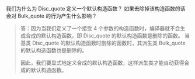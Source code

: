 我们为什么为 Disc_quote 定义一个默认构造函数？
如果去除掉该构造函数的话会对 Bulk_quote 的行为产生什么影响？

> 答：因为当我们定义了一个接受 4 个参数的构造函数时，编译器就不会生成合成的默认构造函数，即 Disc_quote 的默认构造函数是删除的函数。
> 当基类 Disc_quote 的默认构造函数时删除的函数时，其派生类 Bulk_quote 的默认构造函数也是删除的。
>
> 因此，我们要显式地定义合成的默认构造函数，这样派生类才能自动获得合成的默认构造函数。
